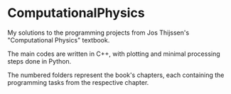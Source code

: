 # ComputationalPhysics
My solutions to the programming projects from Jos Thijssen's "Computational Physics" textbook.

The main codes are written in C++, with plotting and minimal processing steps done in Python.

The numbered folders represent the book's chapters, each containing the programming tasks from the respective chapter.

